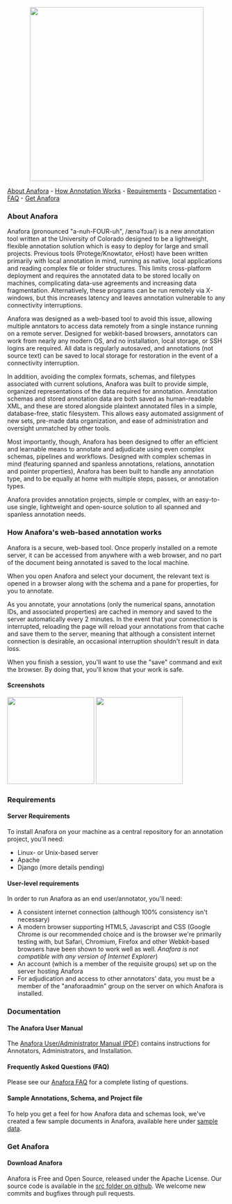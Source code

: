 <center><img src="http://vwl.me/images/anaforalogo.png" width=400px></center>

[About Anafora](https://github.com/weitechen/anafora#about-anafora) - [How Annotation Works](https://github.com/weitechen/anafora#how-anaforas-web-based-annotation-works) - [Requirements](https://github.com/weitechen/anafora#requirements)  - [Documentation](https://github.com/weitechen/anafora#documentation) - [FAQ](https://github.com/weitechen/anafora#frequently-asked-questions-faq) - [Get Anafora](https://github.com/weitechen/anafora#get-anafora)

### About Anafora

Anafora (pronounced "a-nuh-FOUR-uh", /ænəˈfɔɹə/) is a new annotation tool written at the University of Colorado designed to be a lightweight, flexible annotation solution which is easy to deploy for large and small projects.  Previous tools (Protege/Knowtator, eHost) have been written primarily with local annotation in mind, running as native, local applications and reading complex file or folder structures.  This limits cross-platform deployment and requires the annotated data to be stored locally on machines, complicating data-use agreements and increasing data fragmentation.  Alternatively, these programs can be run remotely via X-windows, but this increases latency and leaves annotation vulnerable to any connectivity interruptions.

Anafora was designed as a web-based tool to avoid this issue, allowing multiple anntators to access data remotely from a single instance running on a remote server.  Designed for webkit-based browsers, annotators can work from nearly any modern OS, and no installation, local storage, or SSH logins are required.  All data is regularly autosaved, and annotations (not source text) can be saved to local storage for restoration in the event of a connectivity interruption.

In addition, avoiding the complex formats, schemas, and filetypes associated with current solutions, Anafora was built to provide simple, organized representations of the data required for annotation. Annotation schemas and stored annotation data are both saved as human-readable XML, and these are stored alongside plaintext annotated files in a simple, database-free, static filesystem.  This allows easy automated assignment of new sets, pre-made data organization, and ease of administration and oversight unmatched by other tools.

Most importantly, though, Anafora has been designed to offer an efficient and learnable means to annotate and adjudicate using even complex schemas, pipelines and workflows. Designed with complex schemas in mind (featuring spanned and spanless annotations, relations, annotation and pointer properties), Anafora has been built to handle any annotation type, and to be equally at home with multiple steps, passes, or annotation types.  

Anafora provides annotation projects, simple or complex, with an easy-to-use single, lightweight and open-source solution to all spanned and spanless annotation needs.

### How Anafora's web-based annotation works

Anafora is a secure, web-based tool.  Once properly installed on a remote server, it can be accessed from anywhere with a web browser, and no part of the document being annotated is saved to the local machine.  

When you open Anafora and select your document, the relevant text is opened in a browser along with the schema and a pane for properties, for you to annotate.

As you annotate, your annotations (only the numerical spans, annotation IDs, and associated properties) are cached in memory and saved to the server automatically every 2 minutes.  In the event that your connection is interrupted, reloading the page will reload your annotations from that cache and save them to the server, meaning that although a consistent internet connection is desirable, an occasional interruption shouldn't result in data loss.

When you finish a session, you'll want to use the "save" command and exit the browser.  By doing that, you'll know that your work is safe.

#### Screenshots

<img src="https://raw.github.com/weitechen/anafora/master/documentation/screenshots/screenshot1.png" width=200px>
<img src="https://raw.github.com/weitechen/anafora/master/documentation/screenshots/screenshot2.png" width=200px>

### Requirements 

#### Server Requirements

To install Anafora on your machine as a central repository for an annotation project, you'll need:

* Linux- or Unix-based server
* Apache
* Django
(more details pending)

#### User-level requirements

In order to run Anafora as an end user/annotator, you'll need:

* A consistent internet connection (although 100% consistency isn't necessary)
* A modern browser supporting HTML5, Javascript and CSS (Google Chrome is our recommended choice and is the browser we're primarily testing with, but Safari, Chromium, Firefox and other Webkit-based browsers have been shown to work well as well.  *Anafora is not compatible with any version of Internet Explorer*)
* An account (which is a member of the requisite groups) set up on the server hosting Anafora 
* For adjudication and access to other annotators' data, you must be a member of the "anaforaadmin" group on the server on which Anafora is installed.

### Documentation

#### The Anafora User Manual

The [Anafora User/Administrator Manual (PDF)](https://github.com/weitechen/anafora/blob/master/documentation/AnaforaManual.pdf?raw=true) contains instructions for Annotators, Administrators, and Installation.  

#### Frequently Asked Questions (FAQ)

Please see our [Anafora FAQ](https://github.com/weitechen/anafora/wiki/FAQ) for a complete listing of questions.

#### Sample Annotations, Schema, and Project file

To help you get a feel for how Anafora data and schemas look, we've created a few sample documents in Anafora, available here under [sample data](https://github.com/weitechen/anafora/tree/master/sample%20data).

### Get Anafora

#### Download Anafora

Anafora is Free and Open Source, released under the Apache License.  Our source code is available in the [src folder on github](https://github.com/weitechen/anafora/tree/master/src).  We welcome new commits and bugfixes through pull requests.

